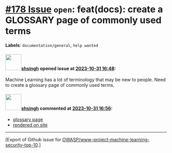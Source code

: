 # [\#178 Issue](https://github.com/OWASP/www-project-machine-learning-security-top-10/issues/178) `open`: feat(docs): create a GLOSSARY page of commonly used terms
**Labels**: `documentation/general`, `help wanted`


#### <img src="https://avatars.githubusercontent.com/u/412800?v=4" width="50">[shsingh](https://github.com/shsingh) opened issue at [2023-10-31 16:48](https://github.com/OWASP/www-project-machine-learning-security-top-10/issues/178):

Machine Learning has a lot of terminology that may be new to people. Need to create a glossary page of commonly used terms.

#### <img src="https://avatars.githubusercontent.com/u/412800?v=4" width="50">[shsingh](https://github.com/shsingh) commented at [2023-10-31 16:56](https://github.com/OWASP/www-project-machine-learning-security-top-10/issues/178#issuecomment-1787613865):

- [glossary page](https://github.com/OWASP/www-project-machine-learning-security-top-10/blob/master/tab_glossary.md)
- [rendered on site](https://owasp.org/www-project-machine-learning-security-top-10/#div-glossary)


-------------------------------------------------------------------------------



[Export of Github issue for [OWASP/www-project-machine-learning-security-top-10](https://github.com/OWASP/www-project-machine-learning-security-top-10).]
